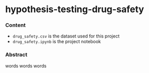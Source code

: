 # hypothesis-testing-drug-safety

### Content
- `drug_safety.csv` is the dataset used for this project
- `drug_safety.ipynb` is the project notebook

### Abstract
words words words
